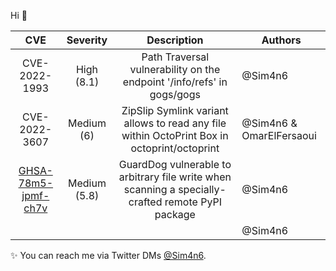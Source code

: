 Hi 👋

| CVE 	| Severity 	| Description 	| Authors 	|
|:---:	|:--------:	|:-----------:	|---------	|
|   CVE-2022-1993   	|      High (8.1)      	|        Path Traversal vulnerability on the endpoint '/info/refs' in gogs/gogs       	|    @Sim4n6     	|
|   CVE-2022-3607   	|      Medium (6)      	|      ZipSlip Symlink variant allows to read any file within OctoPrint Box in octoprint/octoprint         	|    @Sim4n6 & OmarElFersaoui 	|
|  [GHSA-78m5-jpmf-ch7v](https://github.com/advisories/GHSA-78m5-jpmf-ch7v)   	|      Medium (5.8)    	|       GuardDog vulnerable to arbitrary file write when scanning a specially-crafted remote PyPI package       	|     @Sim4n6    	|
|     	|          	|             	|     @Sim4n6    	|


 ✨ You can reach me via Twitter DMs [@Sim4n6](https://www.twitter.com/sim4n6). 

<!--
**Sim4n6/Sim4n6** is a ✨ _special_ ✨ repository because its `README.md` (this file) appears on your GitHub profile.

Here are some ideas to get you started:

- 🔭 I’m currently working on ...
- 🌱 I’m currently learning ...
- 👯 I’m looking to collaborate on ...
- 🤔 I’m looking for help with ...
- 💬 Ask me about ...
- 📫 How to reach me: ...
- 😄 Pronouns: ...
- ⚡ Fun fact: ...
-->
